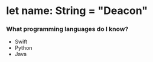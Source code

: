 # let name: String = "Deacon"

### What programming languages do I know?
  - Swift
  - Python
  - Java


